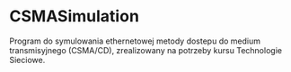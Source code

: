 # CSMASimulation
Program do symulowania ethernetowej metody dostepu do medium transmisyjnego (CSMA/CD), zrealizowany na potrzeby kursu Technologie Sieciowe.
